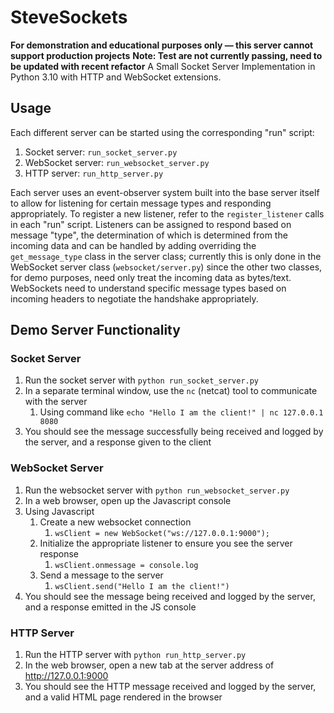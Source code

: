 # SteveSockets
**For demonstration and educational purposes only — this server cannot support production projects**
__Note: Test are not currently passing, need to be updated with recent refactor__
A Small Socket Server Implementation in Python 3.10 with HTTP and WebSocket extensions.

## Usage
Each different server can be started using the corresponding "run" script:
1. Socket server: `run_socket_server.py`
2. WebSocket server: `run_websocket_server.py`
3. HTTP server: `run_http_server.py`

Each server uses an event-observer system built into the base server itself to allow for 
listening for certain message types and responding appropriately. To register a new listener, refer
to the `register_listener` calls in each "run" script. Listeners can be assigned to respond based
on message "type", the determination of which is determined from the incoming data and can be handled
by adding overriding the `get_message_type` class in the server class; currently this is only done
in the WebSocket server class (`websocket/server.py`) since the other two classes, for demo purposes,
need only treat the incoming data as bytes/text. WebSockets need to understand specific message types
based on incoming headers to negotiate the handshake appropriately.

## Demo Server Functionality
### Socket Server
1. Run the socket server with `python run_socket_server.py`
2. In a separate terminal window, use the `nc` (netcat) tool to communicate with the server
   1. Using command like `echo "Hello I am the client!" | nc 127.0.0.1 8080`
3. You should see the message successfully being received and logged by the server, and a response given to the client

### WebSocket Server
1. Run the websocket server with `python run_websocket_server.py`
2. In a web browser, open up the Javascript console
3. Using Javascript
   1. Create a new websocket connection
      1. `wsClient = new WebSocket("ws://127.0.0.1:9000");`
   2. Initialize the appropriate listener to ensure you see the server response
      1. `wsClient.onmessage = console.log`
   3. Send a message to the server
      1. `wsClient.send("Hello I am the client!")`
4. You should see the message being received and logged by the server, and a response emitted in the JS console

### HTTP Server
1. Run the HTTP server with `python run_http_server.py`
2. In the web browser, open a new tab at the server address of http://127.0.0.1:9000
3. You should see the HTTP message received and logged by the server, and a valid HTML page rendered in the browser